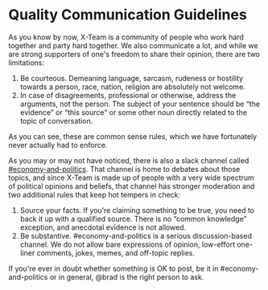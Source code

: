 # Quality Communication Guidelines

As you know by now, X-Team is a community of people who work hard together and party hard together. We also communicate a lot, and while we are strong supporters of one's freedom to share their opinion, there are two limitations:

1. Be courteous. Demeaning language, sarcasm, rudeness or hostility towards a person, race, nation, religion are absolutely not welcome.
2. In case of disagreements, professional or otherwise, address the arguments, not the person. The subject of your sentence should be “the evidence” or “this source” or some other noun directly related to the topic of conversation.

As you can see, these are common sense rules, which we have fortunately never actually had to enforce.

As you may or may not have noticed, there is also a slack channel called [\#economy-and-politics](https://x-team.slack.com/messages/C03HGUATN). That channel is home to debates about those topics, and since X-Team is made up of people with a very wide spectrum of political opinions and beliefs, that channel has stronger moderation and two additional rules that keep hot tempers in check:

1. Source your facts. If you’re claiming something to be true, you need to back it up with a qualified source. There is no “common knowledge” exception, and anecdotal evidence is not allowed.
2. Be substantive. \#economy-and-politics is a serious discussion-based channel. We do not allow bare expressions of opinion, low-effort one-liner comments, jokes, memes, and off-topic replies.

If you're ever in doubt whether something is OK to post, be it in \#economy-and-politics or in general, @brad is the right person to ask.

